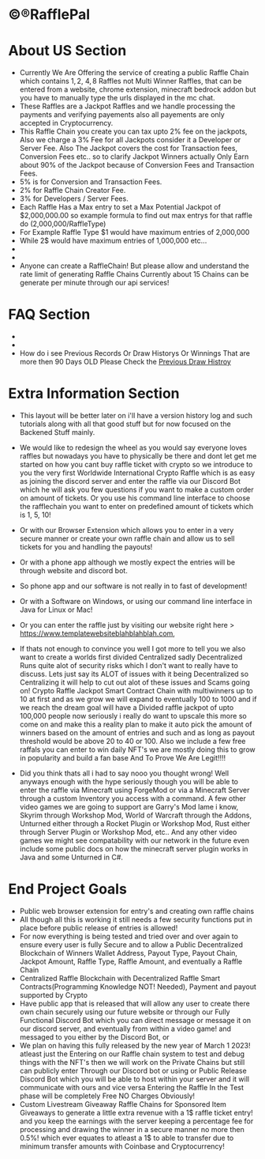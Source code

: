 # ©®RafflePal
# About US Section
- Currently We Are Offering the service of creating a public Raffle Chain which contains 1$, 2$, 4$, 8$ Raffles not Multi Winner Raffles, that can be entered from a website, chrome extension, minecraft bedrock addon but you have to manually type the urls displayed in the mc chat.
- These Raffles are a Jackpot Raffles and we handle processing the payments and verifying payements also all payements are only accepted in Cryptocurrency.
- This Raffle Chain you create you can tax upto 2% fee on the jackpots, Also we charge a 3% Fee for all Jackpots consider it a Developer or Server Fee. Also The Jackpot covers the cost for Transaction fees, Conversion Fees etc.. so to clarify Jackpot Winners actually Only Earn about 90% of the Jackpot because of Conversion Fees and Transaction Fees.
- 5% is for Conversion and Transaction Fees.
- 2% for Raffle Chain Creator Fee.
- 3% for Developers / Server Fees.
- Each Raffle Has a Max entry to set a Max Potential Jackpot of $2,000,000.00 so example formula to find out max entrys for that raffle do (2,000,000/RaffleType)
- For Example Raffle Type $1 would have maximum entries of 2,000,000
- While 2$ would have maximum entries of 1,000,000 etc...
-
-
- Anyone can create a RaffleChain! But please allow and understand the rate limit of generating Raffle Chains Currently about 15 Chains can be generate per minute through our api services!


# FAQ Section
- 
- 
- How do i see Previous Records Or Draw Historys Or Winnings That are more then 90 Days OLD Please Check the [Previous Draw Histroy](https://github.com/john1234brown/RafflePal/blob/main/PreviousDrawHistory/PreviousDrawHistory.json)

# Extra Information Section
- This layout will be better later on i'll have a version history log and such tutorials along with all that good stuff but for now focused on the Backened Stuff mainly.
- We would like to redesign the wheel as you would say everyone loves raffles but nowadays you have to physically be there and dont let get me started on how you cant buy raffle ticket with crypto so we introduce to you the very first Worldwide International Crypto Raffle which is as easy as joining the discord server and enter the raffle via our Discord Bot which he will ask you few questions if you want to make a custom order on amount of tickets. Or you use his command line interface to choose the rafflechain you want to enter on predefined amount of tickets which is 1, 5, 10!
- Or with our Browser Extension which allows you to enter in a very secure manner or create your own raffle chain and allow us to sell tickets for you and handling the payouts!

- Or with a phone app although we mostly expect the entries will be through website and discord bot.
- So phone app and our software is not really in to fast of development!

- Or with a Software on Windows, or using our command line interface in Java for Linux or Mac!

- Or you can enter the raffle just by visiting our website right here > https://www.templatewebsiteblahblahblah.com,

- If thats not enough to convince you well I got more to tell you we also want to create a worlds first divided Centralized sadly Decentralized Runs quite alot of security risks which I don't want to really have to discuss. Lets just say its ALOT of issues with it being Decentralized so Centralizing it will help to cut out alot of these issues and Scams going on! Crypto Raffle Jackpot Smart Contract Chain with multiwinners up to 10 at first and as we grow we will expand to eventually 100 to 1000 and if we reach the dream goal will have a Divided raffle jackpot of upto 100,000 people now seriously i really do want to upscale this more so come on and make this a reality plan to make it auto pick the amount of winners based on the amount of entries and such and as long as payout threshold would be above 20 to 40 or 100.
Also we include a few free raffals you can enter to win daily NFT's we are mostly doing this to grow in popularity and build a fan base And To Prove We Are Legit!!!!

- Did you think thats all i had to say nooo you thought wrong! Well anyways enough with the hype seriously though you will be able to enter the raffle via Minecraft using ForgeMod or via a Minecraft Server through a custom Inventory you access with a command. A few other video games we are going to support are Garry's Mod lame i know, Skyrim through Workshop Mod, World of Warcraft through the Addons, Unturned either through a Rocket Plugin or Workshop Mod, Rust either through Server Plugin or Workshop Mod, etc.. And any other video games we might see compatability with our network in the future even include some public docs on how the minecraft server plugin works in Java and some Unturned in C#.


# End Project Goals
- Public web browser extension for entry's and creating own raffle chains
- All though all this is working it still needs a few security functions put in place before public release of entries is allowed!
- For now everything is being tested and tried over and over again to ensure every user is fully Secure and to allow a Public Decentralized Blockchain of Winners Wallet Address, Payout Type, Payout Chain, Jackpot Amount, Raffle Type, Raffle Amount, and eventually a Raffle Chain
- Centralized Raffle Blockchain with Decentralized Raffle Smart Contracts(Programming Knowledge NOT! Needed), Payment and payout supported by Crypto
- Have public app that is released that will allow any user to create there own chain securely using our future website or through our Fully Functional Discord Bot which you can direct message or message it on our discord server, and eventually from within a video game! and messaged to you either by the Discord Bot, or 
- We plan on having this fully released by the new year of March 1 2023! atleast just the Entering on our Raffle chain system to test and debug things with the NFT's then we will work on the Private Chains but still can publicly enter Through our Discord bot or using or Public Release Discord Bot which you will be able to host within your server and it will communicate with ours and vice versa Entering the Raffle In the Test phase will be completely Free NO Charges Obviously!
- Custom Livestream Giveaway Raffle Chains for Sponsored Item Giveaways to generate a little extra revenue with a 1$ raffle ticket entry! and you keep the earnings with the server keeping a percentage fee for processing and drawing the winner in a secure manner no more then 0.5%! which ever equates to atleast a 1$ to able to transfer due to minimum transfer amounts with Coinbase and Cryptocurrency!
